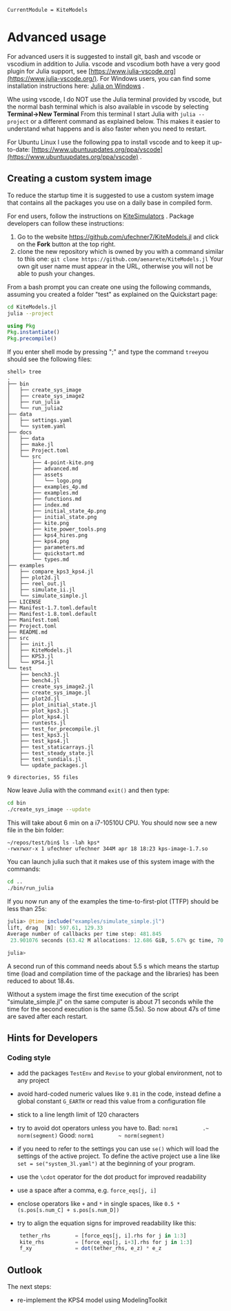 ```@meta
CurrentModule = KiteModels
```
# Advanced usage
For advanced users it is suggested to install git, bash and vscode or vscodium in addition to Julia. vscode and vscodium both have a very good plugin for Julia support, see [https://www.julia-vscode.org](https://www.julia-vscode.org/).
For Windows users, you can find some installation instructions here: [Julia on Windows](https://github.com/ufechner7/KiteViewer/blob/main/doc/Windows.md) .

Whe using vscode, I do NOT use the Julia terminal provided by vscode, but the normal bash terminal which is also available in vscode by selecting **Terminal->New Terminal** From this terminal I start Julia with ```julia --project``` or a different command as explained below. This makes it easier to understand what happens and is also faster when you need to restart.

For Ubuntu Linux I use the following ppa to install vscode and to keep it up-to-date: [https://www.ubuntuupdates.org/ppa/vscode](https://www.ubuntuupdates.org/ppa/vscode) .

## Creating a custom system image
To reduce the startup time it is suggested to use a custom system image that contains all the packages you use on a daily base in compiled form.

For end users, follow the instructions on [KiteSimulators](https://github.com/aenarete/KiteSimulators.jl) .
Package developers can follow these instructions:

1. Go to the website https://github.com/ufechner7/KiteModels.jl and click on the **Fork** button at the top right.
2. clone the new repository which is owned by you with a command similar to this one: ```git clone https://github.com/aenarete/KiteModels.jl``` Your own git user name must appear in the URL, otherwise you will not be able to push your changes.

From a bash prompt you can create one using the following commands, assuming you created a folder "test" as explained on the Quickstart page:
```bash
cd KiteModels.jl
julia --project
```
```julia
using Pkg
Pkg.instantiate()
Pkg.precompile()
```
If you enter shell mode by pressing ";" and type the command ```tree```you should see the following files:
```
shell> tree
.
├── bin
│   ├── create_sys_image
│   ├── create_sys_image2
│   ├── run_julia
│   └── run_julia2
├── data
│   ├── settings.yaml
│   └── system.yaml
├── docs
│   ├── data
│   ├── make.jl
│   ├── Project.toml
│   └── src
│       ├── 4-point-kite.png
│       ├── advanced.md
│       ├── assets
│       │   └── logo.png
│       ├── examples_4p.md
│       ├── examples.md
│       ├── functions.md
│       ├── index.md
│       ├── initial_state_4p.png
│       ├── initial_state.png
│       ├── kite.png
│       ├── kite_power_tools.png
│       ├── kps4_hires.png
│       ├── kps4.png
│       ├── parameters.md
│       ├── quickstart.md
│       └── types.md
├── examples
│   ├── compare_kps3_kps4.jl
│   ├── plot2d.jl
│   ├── reel_out.jl
│   ├── simulate_ii.jl
│   └── simulate_simple.jl
├── LICENSE
├── Manifest-1.7.toml.default
├── Manifest-1.8.toml.default
├── Manifest.toml
├── Project.toml
├── README.md
├── src
│   ├── init.jl
│   ├── KiteModels.jl
│   ├── KPS3.jl
│   └── KPS4.jl
└── test
    ├── bench3.jl
    ├── bench4.jl
    ├── create_sys_image2.jl
    ├── create_sys_image.jl
    ├── plot2d.jl
    ├── plot_initial_state.jl
    ├── plot_kps3.jl
    ├── plot_kps4.jl
    ├── runtests.jl
    ├── test_for_precompile.jl
    ├── test_kps3.jl
    ├── test_kps4.jl
    ├── test_staticarrays.jl
    ├── test_steady_state.jl
    ├── test_sundials.jl
    └── update_packages.jl

9 directories, 55 files
```
Now leave Julia with the command ```exit()``` and then type:
```bash
cd bin
./create_sys_image --update
```
This will take about 6 min on a  i7-10510U CPU. You should now see a new file in the bin folder:
```
~/repos/test/bin$ ls -lah kps*
-rwxrwxr-x 1 ufechner ufechner 344M apr 18 18:23 kps-image-1.7.so
```
You can launch julia such that it makes use of this system image with the commands:
```bash
cd ..
./bin/run_julia
```
If you now run any of the examples the time-to-first-plot (TTFP) should be less than 25s:
```julia
julia> @time include("examples/simulate_simple.jl")
lift, drag  [N]: 597.61, 129.33
Average number of callbacks per time step: 481.845
 23.901076 seconds (63.42 M allocations: 12.686 GiB, 5.67% gc time, 70.62% compilation time)

julia> 
```
A second run of this command needs about 5.5 s which means the startup time (load and compilation time of the package and the libraries) has been reduced to about 18.4s.

Without a system image the first time execution of the script "simulate_simple.jl" on the same computer is about 71 seconds
while the time for the second execution is the same (5.5s). So now about 47s of time are saved after each restart.

## Hints for Developers
### Coding style

- add the packages `TestEnv` and `Revise` to your global environment, not to any project

- avoid hard-coded numeric values like `9.81` in the code, instead define a global constant `G_EARTH` or read this 
value from a configuration file

- stick to a line length limit of 120 characters

- try to avoid dot operators unless you have to. 
Bad: `norm1        .~ norm(segment)`
Good: `norm1        ~ norm(segment)`

- if you need to refer to the settings you can use `se()` which will load the settings of the active project. To define
the active project use a line like `set = se("system_3l.yaml")` at the beginning of your program.
- use the `\cdot` operator for the dot product for improved readability
- use a space after a comma, e.g. `force_eqs[j, i]`
- enclose operators like `+` and `*` in single spaces, like `0.5 * (s.pos[s.num_C] + s.pos[s.num_D])`
- try to align the equation signs for improved readability like this:
```julia
    tether_rhs        = [force_eqs[j, i].rhs for j in 1:3]
    kite_rhs          = [force_eqs[j, i+3].rhs for j in 1:3]
    f_xy              = dot(tether_rhs, e_z) * e_z
```

## Outlook

The next steps:
- re-implement the KPS4 model using ModelingToolkit

